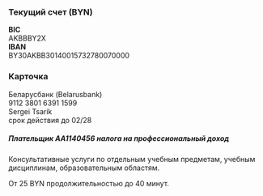 <h3>Текущий счет (BYN)</h3>
<p>
  <b>BIC</b><br>
  AKBBBY2X<br>
  <b>IBAN</b><br>
  BY30AKBB30140015732780070000<br>
</p>
<p>
<h3>Карточка</h3>
Беларусбанк (Belarusbank)<br>
9112 3801 6391 1599<br>
Sergei Tsarik<br>
срок действия до 02/28<br>
</p>
<h5>Плательщик AA1140456 налога на профессиональный доход</h5>
<p>
Консультативные услуги по отдельным учебным предметам, учебным дисциплинам, образовательным областям.
</p>
<p>
От 25 BYN продолжительностью до 40 минут.
</p>
